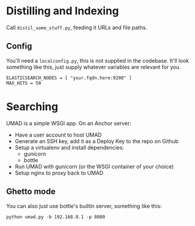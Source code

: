 Distilling and Indexing
=======================

Call `distil_some_stuff.py`, feeding it URLs and file paths.


Config
------

You'll need a `localconfig.py`, this is not supplied in the codebase. It'll
look something like this, just supply whatever variables are relevant for you.

    ELASTICSEARCH_NODES = [ "your.fqdn.here:9200" ]
    MAX_HITS = 50




Searching
=========

UMAD is a simple WSGI app. On an Anchor server:

* Have a user account to host UMAD
* Generate an SSH key, add it as a Deploy Key to the repo on Github
* Setup a virtualenv and install dependencies:
    * gunicorn
    * bottle
* Run UMAD with gunicorn (or the WSGI container of your choice)
* Setup nginx to proxy back to UMAD


Ghetto mode
-----------

You can also just use bottle's builtin server, something like this:

    python umad.py -b 192.168.0.1 -p 8080


